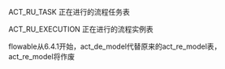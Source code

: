 ACT_RU_TASK  正在进行的流程任务表

 ACT_RU_EXECUTION   正在进行的流程实例表



 flowable从6.4.1开始，act_de_model代替原来的act_re_model表，act_re_model将作废